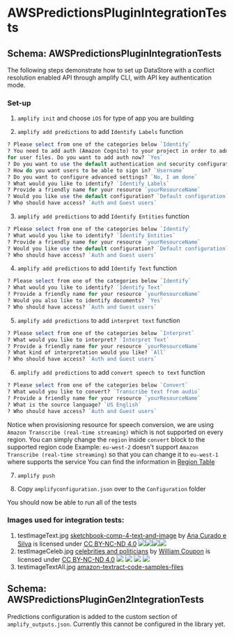 #  AWSPredictionsPluginIntegrationTests

## Schema: AWSPredictionsPluginIntegrationTests

The following steps demonstrate how to set up DataStore with a conflict resolution enabled API through amplify CLI, with API key authentication mode. 

### Set-up

1. `amplify init` and choose `iOS` for type of app you are building

2. `amplify add predictions` to add `Identify Labels` function

```perl
? Please select from one of the categories below `Identify`
? You need to add auth (Amazon Cognito) to your project in order to add storage 
for user files. Do you want to add auth now? `Yes`
? Do you want to use the default authentication and security configuration? `Default configuration`
? How do you want users to be able to sign in? `Username`
? Do you want to configure advanced settings? `No, I am done`
? What would you like to identify? `Identify Labels`
? Provide a friendly name for your resource `yourResourceName`
? Would you like use the default configuration? `Default configuration`
? Who should have access? `Auth and Guest users`
```

3. `amplify add predictions` to add `Identify Entities` function

```perl
? Please select from one of the categories below `Identify`
? What would you like to identify? `Identify Entities`
? Provide a friendly name for your resource `yourResourceName`
? Would you like use the default configuration? `Default configuration`
? Who should have access? `Auth and Guest users`
```

4. `amplify add predictions` to add `Identify Text` function

```perl
? Please select from one of the categories below `Identify`
? What would you like to identify? `Identify Text`
? Provide a friendly name for your resource `yourResourceName`
? Would you also like to identify documents? `Yes`
? Who should have access? `Auth and Guest users`
```

5. `amplify add predictions` to add `interpret text` function

```perl
? Please select from one of the categories below `Interpret`
? What would you like to interpret? `Interpret Text`
? Provide a friendly name for your resource `yourResourceName`
? What kind of interpretation would you like? `All`
? Who should have access? `Auth and Guest users`
```

6. `amplify add predictions` to add `convert speech to text` function

```perl
? Please select from one of the categories below `Convert`
? What would you like to convert? `Transcribe text from audio`
? Provide a friendly name for your resource `yourResourceName`
? What is the source language? `US English`
? Who should have access? `Auth and Guest users`
```
Notice when provisioning resource for speech conversion, we are using `Amazon Transcribe (real-time streaming)` which is not supported on every region.
You can simply change the `region` inside `convert` block to the supported region code
Example: `eu-west-2` doesn't support `Amazon Transcribe (real-time streaming)` so that you can change it to `eu-west-1` where supports the service
You can find the information in [Region Table](https://aws.amazon.com/about-aws/global-infrastructure/regional-product-services/) 

7. `amplify push`

8. Copy `amplifyconfiguration.json` over to the `Configuration` folder

You should now be able to run all of the tests 

### Images used for integration tests:

1. testImageText.jpg [sketchbook-comp-4-text-and-image](https://mir-s3-cdn-cf.behance.net/project_modules/disp/44ccbf15338381.5628facc26f03.jpg) by [Ana Curado e Silva](https://www.behance.net/gallery/15338381/Sketchbook-Comp-4-Text-and-Image) is licensed under [CC BY-NC-ND 4.0](https://creativecommons.org/licenses/by-nc-nd/4.0/?ref=ccsearch) ![](https://search.creativecommons.org/static/img/cc_icon.svg)![](https://search.creativecommons.org/static/img/cc-by_icon.svg)![](https://search.creativecommons.org/static/img/cc-nc_icon.svg)![](https://search.creativecommons.org/static/img/cc-nd_icon.svg)
2. testImageCeleb.jpg [celebrities and politicians](https://mir-s3-cdn-cf.behance.net/project_modules/disp/fdd0b142234581.560716afcda7d.jpg) by [William Coupon](https://www.behance.net/gallery/5346285/celebrities-politicians) is licensed under [CC BY-NC-ND 4.0](https://creativecommons.org/licenses/by-nc-nd/4.0/?ref=ccsearch&atype=html) ![](https://search.creativecommons.org/static/img/cc_icon.svg) ![](https://search.creativecommons.org/static/img/cc-by_icon.svg) ![](https://search.creativecommons.org/static/img/cc-nc_icon.svg) ![](https://search.creativecommons.org/static/img/cc-nd_icon.svg)
3. testimageTextAll.jpg [amazon-textract-code-samples-files](https://raw.githubusercontent.com/aws-samples/amazon-textract-code-samples/master/src-csharp/test-files/employmentapp.png)


## Schema: AWSPredictionsPluginGen2IntegrationTests

Predictions configuration is added to the custom section of `amplify_outputs.json`. Currently this cannot be configured in the library yet. 

